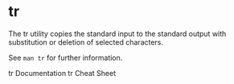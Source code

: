 # tr

The tr utility copies the standard input to the standard output with substitution or deletion of selected characters.

See `man tr` for further information.

<BadgeLink badgeText=' Official Documentation' colorScheme='blue' href='https://linuxcommand.org/lc3_man_pages/tr1.html'>tr Documentation</BadgeLink>
<BadgeLink badgeText='Read' colorScheme='yellow' href='https://linuxopsys.com/topics/tr-command-in-linux'>tr Cheat Sheet</BadgeLink>
